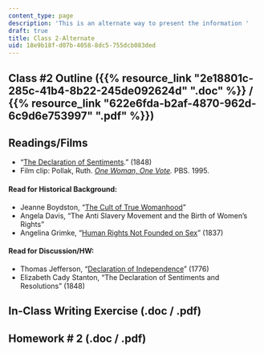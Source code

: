 ```yaml
---
content_type: page
description: 'This is an alternate way to present the information '
draft: true
title: Class 2-Alternate
uid: 18e9b18f-d07b-4058-8dc5-755dcb083ded
---
```

## Class #2 Outline ({{% resource_link "2e18801c-285c-41b4-8b22-245de092624d" ".doc" %}} / {{% resource_link "622e6fda-b2af-4870-962d-6c9d6e753997" ".pdf" %}})

## Readings/Films

- “[The Declaration of Sentiments](https://www.nps.gov/wori/learn/historyculture/declaration-of-sentiments.htm).” (1848)
- Film clip: Pollak, Ruth. [*One Woman, One Vote*](https://www.pbs.org/show/one-woman-one-vote/)*.* PBS. 1995.

#### **Read for Historical Background:**

- Jeanne Boydston, “[The Cult of True Womanhood](https://www.pbs.org/kenburns/not-for-ourselves-alone/cult-of-true-womanhood)”
- Angela Davis, “The Anti Slavery Movement and the Birth of Women’s Rights”
- Angelina Grimke, “[Human Rights Not Founded on Sex](http://www.iath.virginia.edu/utc/abolitn/abesaegb5t.html)” (1837)

#### **Read for Discussion/HW:**

- Thomas Jefferson, “[Declaration of Independence](http://www.ushistory.org/declaration/document/)” (1776)
- Elizabeth Cady Stanton, “The Declaration of Sentiments and Resolutions” (1848)

## In-Class Writing Exercise (.doc / .pdf)

## Homework # 2 (.doc / .pdf)